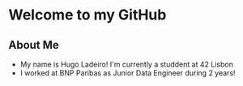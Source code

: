 # Welcome to my GitHub

## About Me
* My name is Hugo Ladeiro! I'm currently a studdent at 42 Lisbon
* I worked at BNP Paribas as Junior Data Engineer during 2 years!
